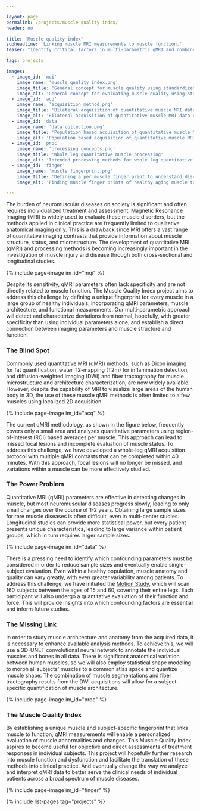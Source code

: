 ```yaml
---

layout: page
permalink: /projects/muscle quality index/
header: no

title: "Muscle quality index"
subheadline: 'Linking muscle MRI measurements to muscle function.'
teaser: "Identify critical factors in multi-parametric qMRI and combine them into a Muscle Quality Index linked to muscle force and function"

tags: projects

images:
  - image_id: 'mqi'
    image_name: 'muscle quality index.png'
    image_title: 'General concept for muscle quality using standardized analysis of quantitative MRI data'
    image_alt: 'General concept for evaluating muscle quality using standardized analysis of quantitative MRI data' 
  - image_id: 'acq'
    image_name: 'acquisition method.png'
    image_title: 'Bilateral acquisition of quantitative muscle MRI data of the whole leg'
    image_alt: 'Bilateral acquisition of quantitative muscle MRI data of the whole leg' 
  - image_id: 'data'
    image_name: 'data collection.png'
    image_title: 'Population based acquisition of quantitative muscle MRI data in normal aging population'
    image_alt: 'Population based acquisition of quantitative muscle MRI data in normal aging population' 
  - image_id: 'proc'
    image_name: 'processing concepts.png'
    image_title: 'Whole leg quantitative muscle processing'
    image_alt: 'Intended processing methods for whole leg quantitative muscle MRI data' 
  - image_id: 'finger'
    image_name: 'muscle fingerprint.png'
    image_title: 'Defining a per muscle finger print to understand disease'
    image_alt: 'Finding muscle finger prints of healthy aging muscle to better understand disease' 

---
```


The burden of neuromuscular diseases on society is significant and often requires individualized treatment and assessment. Magnetic Resonance Imaging (MRI) is widely used to evaluate these muscle disorders, but the methods applied in clinical practice are frequently limited to qualitative anatomical imaging only. This is a drawback since MRI offers a vast range of quantitative imaging contrasts that provide information about muscle structure, status, and microstructure. The development of quantitative MRI (qMRI) and processing methods is becoming increasingly important in the investigation of muscle injury and disease through both cross-sectional and longitudinal studies.

{% include page-image im_id="mqi" %}

Despite its sensitivity, qMRI parameters often lack specificity and are not directly related to muscle function. The Muscle Quality Index project aims to address this challenge by defining a unique fingerprint for every muscle in a large group of healthy individuals, incorporating qMRI parameters, muscle architecture, and functional measurements. Our multi-parametric approach will detect and characterize deviations from normal, hopefully, with greater specificity than using individual parameters alone, and establish a direct connection between imaging parameters and muscle structure and function.

### The Blind Spot

Commonly used quantitative MRI (qMRI) methods, such as Dixon imaging for fat quantification, water T2-mapping (T2m) for inflammation detection, and diffusion-weighted imaging (DWI) and fiber tractography for muscle microstructure and architecture characterization, are now widely available. However, despite the capability of MRI to visualize large areas of the human body in 3D, the use of these muscle qMRI methods is often limited to a few muscles using localized 2D acquisition.

{% include page-image im_id="acq" %}

The current qMRI methodology, as shown in the figure below, frequently covers only a small area and analyzes quantitative parameters using region-of-interest (ROI) based averages per muscle. This approach can lead to missed focal lesions and incomplete evaluation of muscle status. To address this challenge, we have developed a whole-leg qMRI acquisition protocol with multiple qMRI contrasts that can be completed within 40 minutes. With this approach, focal lesions will no longer be missed, and variations within a muscle can be more effectively studied.

### The Power Problem

Quantitative MRI (qMRI) parameters are effective in detecting changes in muscle, but most neuromuscular diseases progress slowly, leading to only small changes over the course of 1-2 years. Obtaining large sample sizes for rare muscle diseases is often difficult, even in multi-center studies. Longitudinal studies can provide more statistical power, but every patient presents unique characteristics, leading to large variance within patient groups, which in turn requires larger sample sizes.

{% include page-image im_id="data" %}

There is a pressing need to identify which confounding parameters must be considered in order to reduce sample sizes and eventually enable single-subject evaluation. Even within a healthy population, muscle anatomy and quality can vary greatly, with even greater variability among patients. To address this challenge, we have initiated the [Motion Study](https://www.muscle-atlas.org/projects/motion/), which will scan 160 subjects between the ages of 15 and 60, covering their entire legs. Each participant will also undergo a quantitative evaluation of their function and force. This will provide insights into which confounding factors are essential and inform future studies.

### The Missing Link

In order to study muscle architecture and anatomy from the acquired data, it is necessary to enhance available analysis methods. To achieve this, we will use a 3D-UNET convolutional neural network to annotate the individual muscles and bones in all data. There is significant anatomical variation between human muscles, so we will also employ statistical shape modeling to morph all subjects' muscles to a common atlas space and quantize muscle shape. The combination of muscle segmentations and fiber tractography results from the DWI acquisitions will allow for a subject-specific quantification of muscle architecture.

{% include page-image im_id="proc" %}

### The Muscle Quality Index

By establishing a unique muscle and subject-specific fingerprint that links muscle to function, qMRI measurements will enable a personalized evaluation of muscle abnormalities and changes. This Muscle Quality Index aspires to become useful for objective and direct assessments of treatment responses in individual subjects. This project will hopefully further research into muscle function and dysfunction and facilitate the translation of these methods into clinical practice. And eventually change the way we analyze and interpret qMRI data to better serve the clinical needs of individual patients across a broad spectrum of muscle diseases.

{% include page-image im_id="finger" %}

{% include list-pages tag="projects" %}

